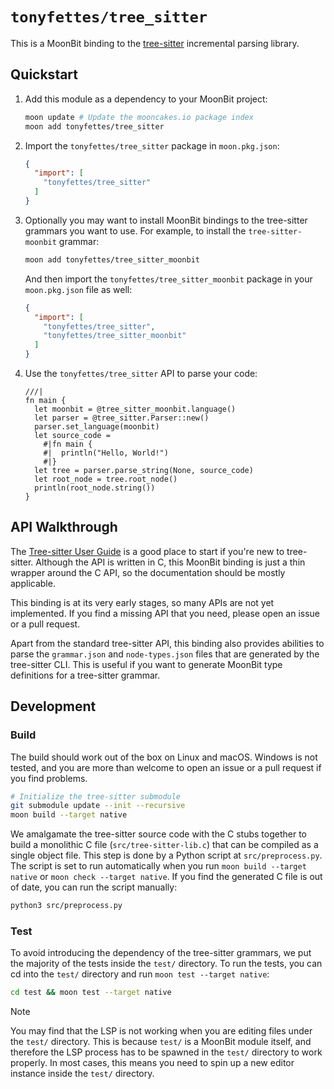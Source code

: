 # `tonyfettes/tree_sitter`

This is a MoonBit binding to the
[tree-sitter](https://tree-sitter.github.io/tree-sitter/index.html) incremental
parsing library.

## Quickstart

1. Add this module as a dependency to your MoonBit project:

   ```bash
   moon update # Update the mooncakes.io package index
   moon add tonyfettes/tree_sitter
   ```

2. Import the `tonyfettes/tree_sitter` package in `moon.pkg.json`:

   ```json
   {
     "import": [
       "tonyfettes/tree_sitter"
     ]
   }
   ```

3. Optionally you may want to install MoonBit bindings to the tree-sitter
   grammars you want to use. For example, to install the `tree-sitter-moonbit`
   grammar:

   ```bash
   moon add tonyfettes/tree_sitter_moonbit
   ```

   And then import the `tonyfettes/tree_sitter_moonbit` package in your
   `moon.pkg.json` file as well:

    ```json
    {
      "import": [
        "tonyfettes/tree_sitter",
        "tonyfettes/tree_sitter_moonbit"
      ]
    }
    ```

4. Use the `tonyfettes/tree_sitter` API to parse your code:

   ```moonbit
   ///|
   fn main {
     let moonbit = @tree_sitter_moonbit.language()
     let parser = @tree_sitter.Parser::new()
     parser.set_language(moonbit)
     let source_code =
       #|fn main {
       #|  println("Hello, World!")
       #|}
     let tree = parser.parse_string(None, source_code)
     let root_node = tree.root_node()
     println(root_node.string())
   }
   ```

## API Walkthrough

The [Tree-sitter User Guide](https://tree-sitter.github.io/tree-sitter/) is a
good place to start if you're new to tree-sitter. Although the API is written in
C, this MoonBit binding is just a thin wrapper around the C API, so the
documentation should be mostly applicable.

This binding is at its very early stages, so many APIs are not yet implemented.
If you find a missing API that you need, please open an issue or a pull request.

Apart from the standard tree-sitter API, this binding also provides
abilities to parse the `grammar.json` and `node-types.json` files that are
generated by the tree-sitter CLI. This is useful if you want to generate
MoonBit type definitions for a tree-sitter grammar.

## Development

### Build

The build should work out of the box on Linux and macOS. Windows is not tested,
and you are more than welcome to open an issue or a pull request if you find
problems.

```bash
# Initialize the tree-sitter submodule
git submodule update --init --recursive
moon build --target native
```

We amalgamate the tree-sitter source code with the C stubs together to build a
monolithic C file (`src/tree-sitter-lib.c`) that can be compiled as a single
object file. This step is done by a Python script at `src/preprocess.py`. The
script is set to run automatically when you run `moon build --target native` or
`moon check --target native`. If you find the generated C file is out of date,
you can run the script manually:

```bash
python3 src/preprocess.py
```

### Test

To avoid introducing the dependency of the tree-sitter grammars, we put the
majority of the tests inside the `test/` directory. To run the tests, you can
cd into the `test/` directory and run `moon test --target native`:

```bash
cd test && moon test --target native
```

> [!NOTE]
> You may find that the LSP is not working when you are editing files under
> the `test/` directory. This is because `test/` is a MoonBit module itself,
> and therefore the LSP process has to be spawned in the `test/` directory
> to work properly. In most cases, this means you need to spin up a new editor
> instance inside the `test/` directory.
